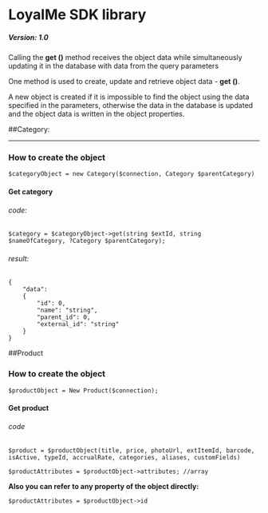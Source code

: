 # LoyalMe SDK library  
##### Version: 1.0 

Calling the **get ()** method receives the object data while simultaneously updating it in the database with data from the query parameters

One method is used to create, update and retrieve object data - **get ()**.

A new object is created if it is impossible to find the object using the data specified in the parameters, otherwise the data in the database is updated and the object data is written in the object properties.


##Category:  
___
### How to create the object  

`$categoryObject = new Category($connection, Category $parentCategory)`

#### Get category

###### code:
  
    $category = $categoryObject->get(string $extId, string $nameOfCategory, ?Category $parentCategory);
      
###### result:
    {
        "data": 
        {  
            "id": 0,  
            "name": "string",  
            "parent_id": 0,  
            "external_id": "string"  
        }  
    }
    
##Product

### How to create the object  

`$productObject = New Product($connection);`

#### Get product

###### code

`$product = $productObject(title, price, photoUrl, extItemId, barcode, isActive, typeId, accrualRate, categories, aliases, customFields)`

`$productAttributes = $productObject->attributes; //array`

**Also you can refer to any property of the object directly:**

`$productAttributes = $productObject->id`